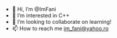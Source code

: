 - 👋 Hi, I’m @ImFani
- 👀 I’m interested in C++
- 💞️ I’m looking to collaborate on learning!
- 📫 How to reach me im_fani@yahoo.ro

<!---
ImFani/ImFani is a ✨ special ✨ repository because its `README.md` (this file) appears on your GitHub profile.
You can click the Preview link to take a look at your changes.
--->
